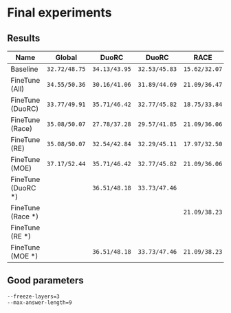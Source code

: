 # Final experiments

## Results

| Name              |     Global      |     DuoRC      |      DuoRC      |      RACE          | RelationExtraction |  Submission   |
| ----------------- | --------------- | ---------------| --------------- | ------------------ |------------------- | ------------- |
| Baseline          |  `32.72/48.75`  |  `34.13/43.95` |  `32.53/45.83`  |    `15.62/32.07`   |    `48.44/70.15`   |               |
| FineTune (All)    |  `34.55/50.36`  |  `30.16/41.06` |  `31.89/44.69`  |    `21.09/36.47`   |    `52.34/73.42`   |               |
| FineTune (DuoRC)  |  `33.77/49.91`  |  `35.71/46.42` |  `32.77/45.82`  |    `18.75/33.84`   |    `46.88/69.42`   |               |
| FineTune (Race)   |  `35.08/50.07`  |  `27.78/37.28` |  `29.57/41.85`  |    `21.09/36.06`   |    `46.88/70.33`   |               |
| FineTune (RE)     |  `35.08/50.07`  |  `32.54/42.84` |  `32.29/45.11`  |    `17.97/32.50`   |    `54.69/74.76`   |               |
| FineTune (MOE)    |  `37.17/52.44`  |  `35.71/46.42` |  `32.77/45.82`  |    `21.09/36.06`   |    `54.69/74.76`   | `42.94/59.82` |
| FineTune (DuoRC *)|                 |  `36.51/48.18` |  `33.73/47.46`  |                    |                    |               |
| FineTune (Race *) |                 |                |                 |    `21.09/38.23`   |                    |               |
| FineTune (RE *)   |                 |                |                 |                    |    `59.38/78.87`   |               |
| FineTune (MOE *)  |                 |  `36.51/48.18` |  `33.73/47.46`  |    `21.09/38.23`   |    `59.38/78.87`   |               |

## Good parameters
```
--freeze-layers=3
--max-answer-length=9
```
